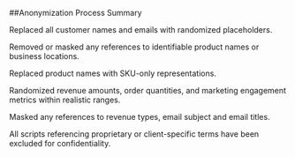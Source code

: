 ##Anonymization Process Summary

Replaced all customer names and emails with randomized placeholders.

Removed or masked any references to identifiable product names or business locations.

Replaced product names with SKU-only representations.

Randomized revenue amounts, order quantities, and marketing engagement metrics within realistic ranges.

Masked any references to revenue types, email subject and email titles.

All scripts referencing proprietary or client-specific terms have been excluded for confidentiality.

